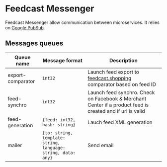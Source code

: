 # Feedcast Messenger

Feedcast Messenger allow communication between microservices. It relies on [Google PubSub](https://cloud.google.com/pubsub/docs/overview?hl=fr).

## Messages queues

| Queue name         | Message format                                                | Description                                                                                               |
|--------------------|---------------------------------------------------------------|-----------------------------------------------------------------------------------------------------------|
| export-comparator  | `int32`                                                       | Launch feed export to [feedcast.shopping](https://www.feedcast.shopping) comparator based on feed ID      |
| feed-synchro | `int32`                                                       | Launch feed synchro. Check on Facebook & Merchant Center if a product feed is created and if url is valid |
| feed-generation | `{feed: int32, hash: string}`                             | Lauch feed XML generation                                                                                 |
| mailer | `{to: string, template: string, language: string, data: any}` | Send email                                                                                                |

